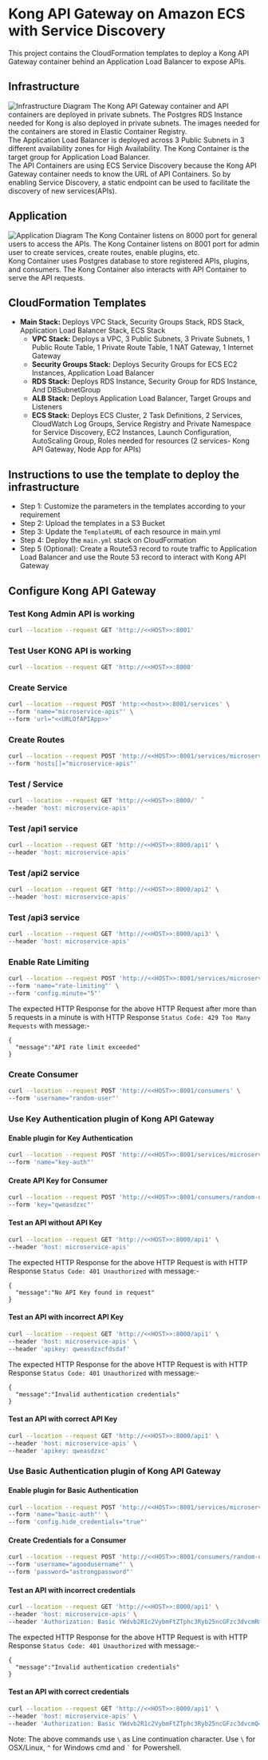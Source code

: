 # Kong API Gateway on Amazon ECS with Service Discovery

This project contains the CloudFormation templates to deploy a Kong API Gateway container behind an Application Load Balancer to expose APIs.

## Infrastructure
![Infrastructure Diagram](./images/Project1-Infrastructure.png)
The Kong API Gateway container and API containers are deployed in private subnets. The Postgres RDS Instance needed for Kong is also deployed in private subnets. The images needed for the containers are stored in Elastic Container Registry.\
The Application Load Balancer is deployed across 3 Public Subnets in 3 different availability zones for High Availability. The Kong Container is the target group for Application Load Balancer.\
The API Containers are using ECS Service Discovery because the Kong API Gateway container needs to know the URL of API Containers. So by enabling Service Discovery, a static endpoint can be used to facilitate the discovery of new services(APIs).

## Application
![Application Diagram](./images/Project1-Application.png)
The Kong Container listens on 8000 port for general users to access the APIs. The Kong Container listens on 8001 port for admin user to create services, create routes, enable plugins, etc.\
Kong Container uses Postgres database to store registered APIs, plugins, and consumers.
The Kong Container also interacts with API Container to serve the API requests.


## CloudFormation Templates

- **Main Stack:** Deploys VPC Stack, Security Groups Stack, RDS Stack, Application Load Balancer Stack, ECS Stack
    - **VPC Stack:** Deploys a VPC, 3 Public Subnets, 3 Private Subnets, 1 Public Route Table, 1 Private Route Table, 1 NAT Gateway, 1 Internet Gateway
    - **Security Groups Stack:** Deploys Security Groups for ECS EC2 Instances, Application Load Balancer
    - **RDS Stack:** Deploys RDS Instance, Security Group for RDS Instance, And DBSubnetGroup
    - **ALB Stack:** Deploys Application Load Balancer, Target Groups and Listeners
    - **ECS Stack:** Deploys ECS Cluster, 2 Task Definitions, 2 Services, CloudWatch Log Groups, Service Registry and Private Namespace for Service Discovery, EC2 Instances, Launch Configuration, AutoScaling Group, Roles needed for resources (2 services- Kong API Gateway, Node App for APIs)

## Instructions to use the  template to deploy the infrastructure
- Step 1: Customize the parameters in the templates according to your requirement
- Step 2: Upload the templates in a S3 Bucket
- Step 3: Update the `TemplateURL` of each resource in main.yml
- Step 4: Deploy the `main.yml` stack on CloudFormation
- Step 5 (Optional): Create a Route53 record to route traffic to Application Load Balancer and use the Route 53 record to interact with Kong API Gateway

## Configure Kong API Gateway
### Test Kong Admin API is working

```bash
curl --location --request GET 'http://<<HOST>>:8001'
```

### Test User KONG API is working

```bash
curl --location --request GET 'http://<<HOST>>:8000'
```

### Create Service
```bash
curl --location --request POST 'http:<<host>>:8001/services' \
--form 'name="microservice-apis"' \
--form 'url="<<URLOfAPIApp>>'
```

### Create Routes
```bash
curl --location --request POST 'http://<<HOST>>:8001/services/microservice-apis/routes' \
--form 'hosts[]="microservice-apis"'
```

### Test / Service
```bash
curl --location --request GET 'http://<<HOST>>:8000/' `
--header 'host: microservice-apis'
```

### Test /api1 service
```bash
curl --location --request GET 'http://<<HOST>>:8000/api1' \
--header 'host: microservice-apis'
```

### Test /api2 service
```bash
curl --location --request GET 'http://<<HOST>>:8000/api2' \
--header 'host: microservice-apis'
```

### Test /api3 service
```bash
curl --location --request GET 'http://<<HOST>>:8000/api3' \
--header 'host: microservice-apis'
```

### Enable Rate Limiting
```bash
curl --location --request POST 'http://<<HOST>>:8001/services/microservice-apis/plugins/' \
--form 'name="rate-limiting"' \
--form 'config.minute="5"'
```

The expected HTTP Response for the above HTTP Request after more than 5 requests in a minute is with HTTP Response `Status Code: 429 Too Many Requests` with message:-
```
{
  "message":"API rate limit exceeded"
}
```
### Create Consumer
```bash
curl --location --request POST 'http://<<HOST>>:8001/consumers' \
--form 'username="random-user"'
```

### Use Key Authentication plugin of Kong API Gateway

#### Enable plugin for Key Authentication
```bash
curl --location --request POST 'http://<<HOST>>:8001/services/microservice-apis/plugins/' \
--form 'name="key-auth"'
```

#### Create API Key for Consumer
```bash
curl --location --request POST 'http://<<HOST>>:8001/consumers/random-user/key-auth/' \
--form 'key="qweasdzxc"'
```

#### Test an API without API Key
```bash
curl --location --request GET 'http://<<HOST>>:8000/api1' \
--header 'host: microservice-apis'
```
The expected HTTP Response for the above HTTP Request is with HTTP Response `Status Code: 401 Unauthorized` with message:-
```
{
  "message":"No API Key found in request"
}
```
#### Test an API with incorrect API Key

```bash
curl --location --request GET 'http://<<HOST>>:8000/api1' \
--header 'host: microservice-apis' \
--header 'apikey: qweasdzxcfdsdaf'
```
The expected HTTP Response for the above HTTP Request is with HTTP Response `Status Code: 401 Unauthorized` with message:-
```
{
  "message":"Invalid authentication credentials"
}
```
#### Test an API with correct API Key
```bash
curl --location --request GET 'http://<<HOST>>:8000/api1' \
--header 'host: microservice-apis' \
--header 'apikey: qweasdzxc'
```
### Use Basic Authentication plugin of Kong API Gateway

#### Enable plugin for Basic Authentication
```bash
curl --location --request POST 'http://<<HOST>>:8001/services/microservice-apis/plugins/' \
--form 'name="basic-auth"' \
--form 'config.hide_credentials="true"'
```

#### Create Credentials for a Consumer
```bash
curl --location --request POST 'http://<<HOST>>:8001/consumers/random-user/basic-auth/' \
--form 'username="agoodusername"' \
--form 'password="astrongpassword"'
```

#### Test an API with incorrect credentials
```bash
curl --location --request GET 'http://<<HOST>>:8000/api1' \
--header 'host: microservice-apis' \
--header 'Authorization: Basic YWdvb2R1c2VybmFtZTphc3Ryb25ncGFzc3dvcmRm'
```
The expected HTTP Response for the above HTTP Request is with HTTP Response `Status Code: 401 Unauthorized` with message:-
```
{
  "message":"Invalid authentication credentials"
}
```

#### Test an API with correct credentials
```bash
curl --location --request GET 'http://<<HOST>>:8000/api1' \
--header 'host: microservice-apis' \
--header 'Authorization: Basic YWdvb2R1c2VybmFtZTphc3Ryb25ncGFzc3dvcmQ='
```

Note: The above commands use `\` as Line continuation character. Use `\` for OSX/Linux, `^` for Windows cmd and `` ` `` for Powershell.